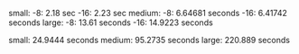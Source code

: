 small: -8:  2.18 sec
       -16: 2.23 sec
medium: -8: 6.64681 seconds
        -16: 6.41742 seconds
large:  -8: 13.61 seconds
        -16: 14.9223 seconds


small: 24.9444 seconds
medium: 95.2735 seconds
large: 220.889 seconds
